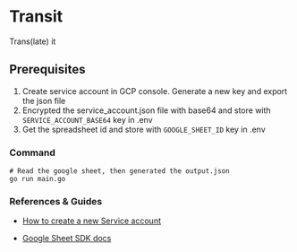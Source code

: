 # Transit

Trans(late) it

## Prerequisites

1. Create service account in GCP console. Generate a new key and export the json file
2. Encrypted the service_account.json file with base64 and store with `SERVICE_ACCOUNT_BASE64` key in .env
3. Get the spreadsheet id and store with `GOOGLE_SHEET_ID` key in .env

### Command

```shell
# Read the google sheet, then generated the output.json
go run main.go
```

### References & Guides

- [How to create a new Service account](https://robocorp.com/docs/development-guide/google-sheets/interacting-with-google-sheets#create-a-new-google-sheet-and-add-the-service-account-as-an-editor-to-it)

- [Google Sheet SDK docs](https://developers.google.com/sheets/api/reference/rest/v4/spreadsheets/get)
